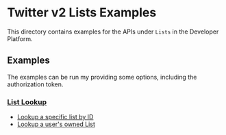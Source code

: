 # Twitter v2 Lists Examples
This directory contains examples for the APIs under `Lists` in the Developer Platform.

## Examples
The examples can be run my providing some options, including the authorization token.

### [List Lookup](https://developer.twitter.com/en/docs/twitter-api/lists/list-lookup/introduction)

* [Lookup a specific list by ID](./lookup/list-lookup/main.go)
* [Lookup a user's owned List](./lookup/user-list-lookup/main.go)